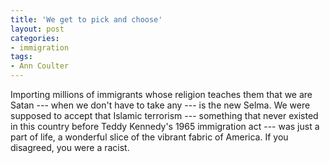 ```yaml
---
title: 'We get to pick and choose'
layout: post
categories:
- immigration
tags:
- Ann Coulter
---
```


Importing millions of immigrants whose religion teaches them that we are Satan --- when we don't have to take any --- is the new Selma. We were supposed to accept that Islamic terrorism --- something that never existed in this country before Teddy Kennedy's 1965 immigration act --- was just a part of life, a wonderful slice of the vibrant fabric of America. If you disagreed, you were a racist.